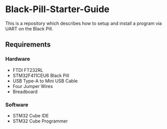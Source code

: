 # Black-Pill-Starter-Guide
This is a repository which describes how to setup and install a program via UART on the Black Pill.

## Requirements
### Hardware
* FTDI FT232RL
* STM32F411CEU6 Black Pill
* USB Type-A to Mini USB Cable
* Four Jumper Wires
* Breadboard
### Software
* STM32 Cube IDE
* STM32 Cube Programmer
